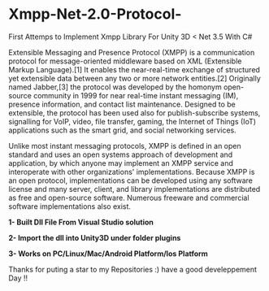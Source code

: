 # Xmpp-Net-2.0-Protocol-
First Attemps to Implement Xmpp Library For Unity 3D &lt; Net 3.5 With C#


Extensible Messaging and Presence Protocol (XMPP) is a communication protocol for message-oriented middleware based on XML (Extensible Markup Language).[1] It enables the near-real-time exchange of structured yet extensible data between any two or more network entities.[2] Originally named Jabber,[3] the protocol was developed by the homonym open-source community in 1999 for near real-time instant messaging (IM), presence information, and contact list maintenance. Designed to be extensible, the protocol has been used also for publish-subscribe systems, signalling for VoIP, video, file transfer, gaming, the Internet of Things (IoT) applications such as the smart grid, and social networking services.

Unlike most instant messaging protocols, XMPP is defined in an open standard and uses an open systems approach of development and application, by which anyone may implement an XMPP service and interoperate with other organizations' implementations. Because XMPP is an open protocol, implementations can be developed using any software license and many server, client, and library implementations are distributed as free and open-source software. Numerous freeware and commercial software implementations also exist.



<b>1- Built Dll File From Visual Studio solution

2- Import the dll into Unity3D under folder plugins

3- Works on PC/Linux/Mac/Android Platform/Ios Platform

</b>


Thanks for puting a star to my Repositories :)
have a good develeppement Day !!
